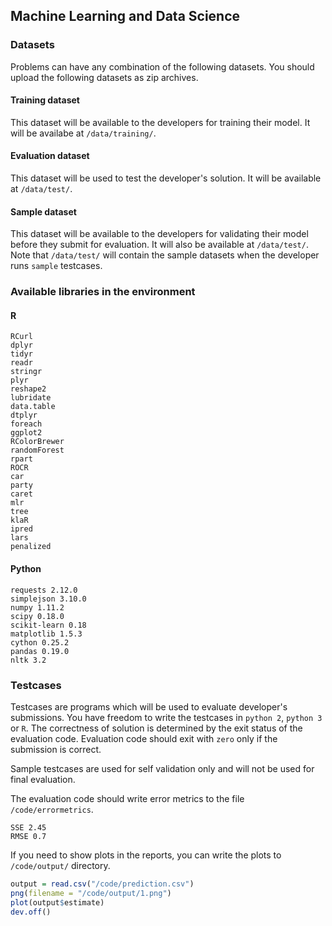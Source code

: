 ## Machine Learning and Data Science

### Datasets
Problems can have any combination of the following datasets. You should upload the following datasets as zip archives.

#### Training dataset
This dataset will be available to the developers for training their model. It will be availabe at `/data/training/`.

#### Evaluation dataset
This dataset will be used to test the developer's solution. It will be available at `/data/test/`.

#### Sample dataset
This dataset will be available to the developers for validating their model before they submit for evaluation. It will also be available at `/data/test/`. Note that `/data/test/` will contain the sample datasets when the developer runs `sample` testcases.

### Available libraries in the environment
#### R
```
RCurl
dplyr
tidyr
readr
stringr
plyr
reshape2
lubridate
data.table
dtplyr
foreach
ggplot2
RColorBrewer
randomForest
rpart
ROCR
car
party
caret
mlr
tree
klaR
ipred
lars
penalized
```

#### Python
```
requests 2.12.0
simplejson 3.10.0
numpy 1.11.2
scipy 0.18.0
scikit-learn 0.18
matplotlib 1.5.3
cython 0.25.2
pandas 0.19.0
nltk 3.2
```

### Testcases
Testcases are programs which will be used to evaluate developer's submissions. You have freedom to write the testcases in `python 2`, `python 3` or `R`. The correctness of solution is determined by the exit status of the evaluation code. Evaluation code should exit with `zero` only if the submission is correct.

Sample testcases are used for self validation only and will not be used for final evaluation.

The evaluation code should write error metrics to the file `/code/errormetrics`.
```
SSE 2.45
RMSE 0.7
```

If you need to show plots in the reports, you can write the plots to `/code/output/` directory.
```R
output = read.csv("/code/prediction.csv")
png(filename = "/code/output/1.png")
plot(output$estimate)
dev.off()
```
